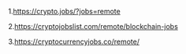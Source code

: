 1.https://crypto.jobs/?jobs=remote

2.https://cryptojobslist.com/remote/blockchain-jobs

3.https://cryptocurrencyjobs.co/remote/
